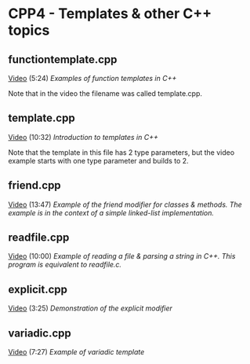 # CPP4 - Templates & other C++ topics

## functiontemplate.cpp

[Video](https://youtu.be/7PiYpQiPhbU) (5:24)
*Examples of function templates in C++*

Note that in the video the filename was called template.cpp.

## template.cpp

[Video](https://youtu.be/FTrJQZEuUEE) (10:32)
*Introduction to templates in C++*

Note that the template in this file has 2 type parameters, but the video example starts with one type parameter and builds to 2.

## friend.cpp

[Video](https://youtu.be/rjpJHMYrK9g) (13:47)
*Example of the friend modifier for classes & methods.  The example is in the context of a simple linked-list implementation.*

## readfile.cpp

[Video](https://youtu.be/fxKr6lZ0HeY) (10:00)
*Example of reading a file & parsing a string in C++.  This program is equivalent to readfile.c.*

## explicit.cpp

[Video](https://youtu.be/TaeQWvQGOTw) (3:25)
*Demonstration of the explicit modifier*

## variadic.cpp

[Video](https://youtu.be/YD3ckx2jEHE) (7:27)
*Example of variadic template*
